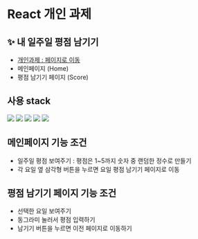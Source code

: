 # React 개인 과제
## ✨ 내 일주일 평점 남기기

- <a href="http://ratingcheck.shop.s3-website.ap-northeast-2.amazonaws.com/">개인과제 : 페이지로 이동</a>
- 메인페이지 (Home)
- 평점 남기기 페이지 (Score)

## 사용 stack

<img src="https://img.shields.io/badge/React-61DAFB?style=flat-square&logo=React&logoColor=white"/>
<img src="https://img.shields.io/badge/Create React App-09D3AC?style=flat-square&logo=Create React App&logoColor=white"/>
<img src="https://img.shields.io/badge/React Router-CA4245?style=flat-square&logo=React Router&logoColor=white"/>
<img src="https://img.shields.io/badge/styled-components-DB7093?style=flat-square&logo=styled-components&logoColor=white"/>
<img src="https://img.shields.io/badge/JavaScript-F7DF1E?style=flat-square&logo=JavaScript&logoColor=white"/>

## 메인페이지 기능 조건

- 일주일 평점 보여주기 : 평점은 1~5까지 숫자 중 랜덤한 정수로 만들기
- 각 요일 옆 삼각형 버튼을 누르면 요일 평점 남기기 페이지로 이동

## 평점 남기기 페이지 기능 조건

- 선택한 요일 보여주기
- 동그라미 눌러서 평점 입력하기
- 남기기 버튼을 누르면 이전 페이지로 이동하기